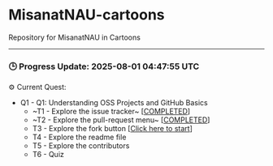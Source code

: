 # MisanatNAU-cartoons
Repository for MisanatNAU in Cartoons


---

### 🕒 Progress Update: 2025-08-01 04:47:55 UTC

⚙️ Current Quest: 
  - Q1 - Q1: Understanding OSS Projects and GitHub Basics
    -  ~T1 - Explore the issue tracker~ [[COMPLETED](https://github.com/OSS-Doorway-Dev/MisanatNAU-cartoons/issues/1)]
    -  ~T2 - Explore the pull-request menu~ [[COMPLETED](https://github.com/OSS-Doorway-Dev/MisanatNAU-cartoons/issues/2)]
    - T3 - Explore the fork button [[Click here to start](https://github.com/OSS-Doorway-Dev/MisanatNAU-cartoons/issues/3)]
    - T4 - Explore the readme file
    - T5 - Explore the contributors
    - T6 - Quiz

